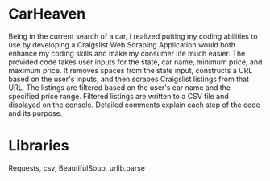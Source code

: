 # CarHeaven

Being in the current search of a car, I realized putting my coding abilities to use by developing a Craigslist Web Scraping Application would both enhance my coding skills and make my consumer life much easier. The provided code takes user inputs for the state, car name, minimum price, and maximum price. It removes spaces from the state input, constructs a URL based on the user's inputs, and then scrapes Craigslist listings from that URL. The listings are filtered based on the user's car name and the specified price range. Filtered listings are written to a CSV file and displayed on the console. Detailed comments explain each step of the code and its purpose.

# Libraries

Requests, csv, BeautifulSoup, urlib.parse




